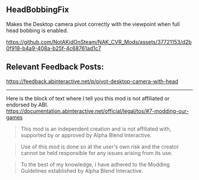 ## HeadBobbingFix
Makes the Desktop camera pivot correctly with the viewpoint when full head bobbing is enabled.

https://github.com/NotAKidOnSteam/NAK_CVR_Mods/assets/37721153/d2b0f918-b4a9-408a-b25f-4c68761ad1c7

## Relevant Feedback Posts:
https://feedback.abinteractive.net/p/pivot-desktop-camera-with-head

---

Here is the block of text where I tell you this mod is not affiliated or endorsed by ABI. 
https://documentation.abinteractive.net/official/legal/tos/#7-modding-our-games

> This mod is an independent creation and is not affiliated with, supported by or approved by Alpha Blend Interactive. 

> Use of this mod is done so at the user's own risk and the creator cannot be held responsible for any issues arising from its use.

> To the best of my knowledge, I have adhered to the Modding Guidelines established by Alpha Blend Interactive.
